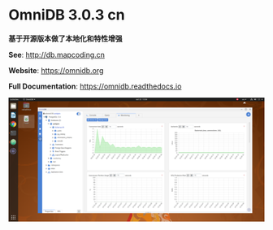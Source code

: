 # OmniDB 3.0.3 cn
**基于开源版本做了本地化和特性增强**

**See**: http://db.mapcoding.cn



**Website**: https://omnidb.org

**Full Documentation**: https://omnidb.readthedocs.io

![](https://raw.githubusercontent.com/OmniDB/doc/master/img/omnidb_3/dashboard.png)

